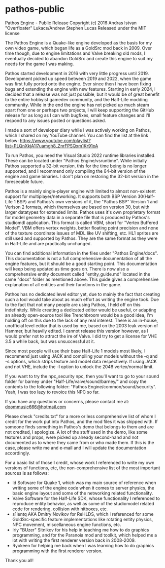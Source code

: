 # pathos-public
Pathos Engine - Public Release
Copyright (c) 2016 Andras Istvan "Overfloater" Lukacs/Andrew Stephen Lucas
Released under the MIT license

The Pathos Engine is a Quake-like engine developed as the basis for my own video game, which began life as a GoldSrc mod back in 2009. Over time though, due to engine limitations 
and Valve breaking old mods, I eventually decided to abandon GoldSrc and create this engine to suit my needs for the game I was making.

Pathos started development in 2016 with very little progress until 2019. Development picked up speed between 2019 and 2022, when the game was first fully ported onto the engine. Ever since then I have been fixing bugs and extending the engine with new features. Starting in early 2024, I decided that a release was not just possible, but it would be of great benefit to the entire hobbyist gamedev community, and the Half-Life modding community. While in the end the engine has not picked up much steam apart from one or perhaps two projects, I will keep supporting the GitHub release for as long as I can with bugfixes, small feature changes and I'll respond to any issues posted or questions asked.

I made a sort of developer diary while I was actively working on Pathos, which I shared on my YouTube channel. You can find the list at the link below:
https://www.youtube.com/playlist?list=PLQnXkjA1l7uamgh8_ZnrFPSQxm1Kr91oA

To run Pathos, you need the Visual Studio 2022 runtime libraries installed. These can be located under "Pathos Engine/vsruntime". While initially Pathos supported a 32-bit version, this for the time being is no longer supported, and I recommend only compiling the 64-bit version of the engine and game binaries. I don't plan on restoring the 32-bit version in the foreseeable future.

Pathos is a mainly single-player engine with limited to almost non-existent support for multiplayer/networking. It supports both BSP Version 30(Half-Life 1 BSP) and Pathos's own versions of it, the "Pathos BSP" Version 1 and Verison 2 formats, which themselves are based on version 30, but with larger datatypes for extended limits. Pathos uses it's own proprietary format for model geometry data in a separate file that is produced by Pathos's studiomdl application. This format is called VBM, short for "Vertex Buffered Model". VBM offers vertex weights, better floating point precision and none of the texture coordinate issues of MDL like UV shifting, etc. HL1 sprites are still used and supported by Pathos. They are the same format as they were in Half-Life and are practically unchanged.

You can find additional information in the files under "Pathos Engine/docs". This documentation is not a full comprehensive documentation of all the engine features, but it should be a good starting point. This documentation will keep being updated as time goes on. There is now also a comprehensive entity document called "entity_guide.md" located in the same "docs" folder as mentioned above. This guide gives a comprehensive explanation of all entities and their functions in the game.

Pathos has no dedicated level editor yet, due to mainly the fact that creating such a tool would take about as much effort as writing the engine took. Due to the fact that not many people are using Pathos, I held off on this indefinitely. While creating a dedicated editor would be useful, or adapting an already open-source tool like Trenchbroom would be a good idea, I'm holding off on this due to the lack of any real interest. There is an in-house, unofficial level editor that is used by me, based on the 2003 leak version of Hammer, but heavily edited. I cannot release this version however, as I would prefer not to attract the ire of Valve. I did try to get a license for VHE 3.5 a while back, but was unsuccessful at it.

Since most people will use their base Half-Life 1 models most likely, I recommend just using JACK and compiling your models without the -q and -s options, which strips texture and model data respectively. If using JACK and not VHE, include the -l option to unlock the 2048 vertex/normal limit. 

If you want to try the npc_security npc, then you'll want to go to your sound folder for barney under "Half-Life/valve/sound/barney/" and copy the contents to the following folder: 
"Pathos Engine/common/sound/security". 
Yeah, I was too lazy to revoice this NPC so far.

If you have any questions or concerns, please contact me at:
doommusic666@hotmail.com

Please check "credits.txt" for a more or less comprehensive list of whom I credit for the work put into Pathos, and the mod files it was shipped with. If someone finds something in Pathos's demo that belongs to them and are not credited, I apologize. A lot of the stuff used in the demo, like some textures and props, were picked up already second-hand and not documented as to where they came from or who made them. If this is the case, please write me and e-mail and I will update the documentation accordingly.

For a basic list of those I credit, whose work I referenced to write my own versions of functions, etc, the non-comprehensive list of the most important sources is as follows:
 - Id Software for Quake 1, which was my main source of reference when writing some of the engine code when it comes to server physics, the basic engine layout and some of the networking related functionality.
 - Valve Software for the Half-Life SDK, whose functionality I referenced to reproduce entity behavior, as well as some of the studiomodel related code for rendering, collision with hitboxes, etc.
 - s1lentq AKA Dmitry Novikov for ReHLDS, which I referenced for some GoldSrc-specific feature implementations like rotating entity physics, NPC movement, miscellaneous engine functions, etc.
 - Iriy "BUzer" Sitnikov for his help in teaching me how to do graphics programming, and for the Paranoia mod and toolkit, which helped me a lot with writing the first renderer version back in 2008-2009.
 - Ryokeen for helping me back when I was learning how to do graphics programming with the first renderer version.

Thank you all!
